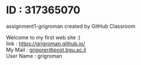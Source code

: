 # ID : 317365070
assignment1-grigroman created by GitHub Classroom  
  
Welcome to my first web site :)  
link : https://grigroman.github.io/  
My Mail : grigorer@post.bgu.ac.il  
User Name : grigroman  
